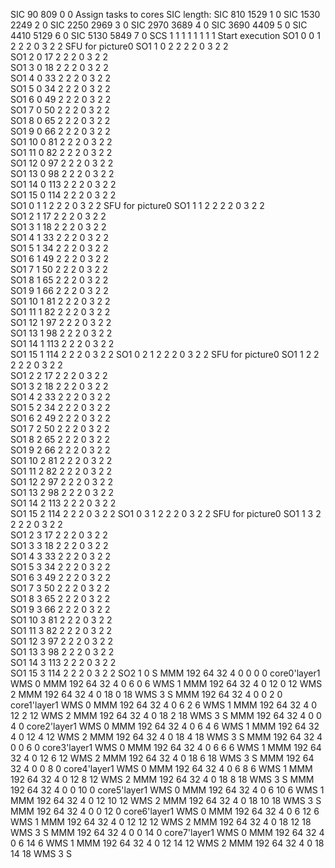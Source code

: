 SIC 90     809    0      0                Assign tasks to cores    SIC length:
SIC 810    1529   1      0
SIC 1530   2249   2      0
SIC 2250   2969   3      0
SIC 2970   3689   4      0
SIC 3690   4409   5      0
SIC 4410   5129   6      0
SIC 5130   5849   7      0
SCS 1   1   1   1   1   1   1   1            Start execution
SO1 0  0  1   2  2  2  0  3  2  2         SFU for picture0
SO1 1  0  2   2  2  2  0  3  2  2  
SO1 2  0  17  2  2  2  0  3  2  2  
SO1 3  0  18  2  2  2  0  3  2  2  
SO1 4  0  33  2  2  2  0  3  2  2  
SO1 5  0  34  2  2  2  0  3  2  2  
SO1 6  0  49  2  2  2  0  3  2  2  
SO1 7  0  50  2  2  2  0  3  2  2  
SO1 8  0  65  2  2  2  0  3  2  2  
SO1 9  0  66  2  2  2  0  3  2  2  
SO1 10 0  81  2  2  2  0  3  2  2  
SO1 11 0  82  2  2  2  0  3  2  2  
SO1 12 0  97  2  2  2  0  3  2  2  
SO1 13 0  98  2  2  2  0  3  2  2  
SO1 14 0  113 2  2  2  0  3  2  2  
SO1 15 0  114 2  2  2  0  3  2  2  
SO1 0  1  1   2  2  2  0  3  2  2         SFU for picture0
SO1 1  1  2   2  2  2  0  3  2  2  
SO1 2  1  17  2  2  2  0  3  2  2  
SO1 3  1  18  2  2  2  0  3  2  2  
SO1 4  1  33  2  2  2  0  3  2  2  
SO1 5  1  34  2  2  2  0  3  2  2  
SO1 6  1  49  2  2  2  0  3  2  2  
SO1 7  1  50  2  2  2  0  3  2  2  
SO1 8  1  65  2  2  2  0  3  2  2  
SO1 9  1  66  2  2  2  0  3  2  2  
SO1 10 1  81  2  2  2  0  3  2  2  
SO1 11 1  82  2  2  2  0  3  2  2  
SO1 12 1  97  2  2  2  0  3  2  2  
SO1 13 1  98  2  2  2  0  3  2  2  
SO1 14 1  113 2  2  2  0  3  2  2  
SO1 15 1  114 2  2  2  0  3  2  2 
SO1 0  2  1   2  2  2  0  3  2  2         SFU for picture0
SO1 1  2  2   2  2  2  0  3  2  2  
SO1 2  2  17  2  2  2  0  3  2  2  
SO1 3  2  18  2  2  2  0  3  2  2  
SO1 4  2  33  2  2  2  0  3  2  2  
SO1 5  2  34  2  2  2  0  3  2  2  
SO1 6  2  49  2  2  2  0  3  2  2  
SO1 7  2  50  2  2  2  0  3  2  2  
SO1 8  2  65  2  2  2  0  3  2  2  
SO1 9  2  66  2  2  2  0  3  2  2  
SO1 10 2  81  2  2  2  0  3  2  2  
SO1 11 2  82  2  2  2  0  3  2  2  
SO1 12 2  97  2  2  2  0  3  2  2  
SO1 13 2  98  2  2  2  0  3  2  2  
SO1 14 2  113 2  2  2  0  3  2  2  
SO1 15 2  114 2  2  2  0  3  2  2 
SO1 0  3  1  2  2  2  0  3  2  2         SFU for picture0
SO1 1  3  2  2  2  2  0  3  2  2  
SO1 2  3  17 2  2  2  0  3  2  2  
SO1 3  3  18 2  2  2  0  3  2  2  
SO1 4  3  33 2  2  2  0  3  2  2  
SO1 5  3  34 2  2  2  0  3  2  2  
SO1 6  3  49 2  2  2  0  3  2  2  
SO1 7  3  50 2  2  2  0  3  2  2  
SO1 8  3  65 2  2  2  0  3  2  2  
SO1 9  3  66 2  2  2  0  3  2  2  
SO1 10 3  81 2  2  2  0  3  2  2  
SO1 11 3  82 2  2  2  0  3  2  2  
SO1 12 3  97 2  2  2  0  3  2  2  
SO1 13 3  98 2  2  2  0  3  2  2  
SO1 14 3  113 2  2  2  0  3  2  2  
SO1 15 3  114 2  2  2  0  3  2  2 
SO2 1  0
S
MMM 192  64   32   4    0    0    0    0         core0'layer1
WMS 0
MMM 192  64   32   4    0    6    0    6 
WMS 1
MMM 192  64   32   4    0    12   0    12 
WMS 2
MMM 192  64   32   4    0    18   0    18
WMS 3
S
MMM 192  64   32   4    0    0    2    0         core1'layer1
WMS 0
MMM 192  64   32   4    0    6    2    6 
WMS 1
MMM 192  64   32   4    0    12   2    12 
WMS 2
MMM 192  64   32   4    0    18   2    18
WMS 3
S
MMM 192  64   32   4    0    0    4    0         core2'layer1
WMS 0
MMM 192  64   32   4    0    6    4    6 
WMS 1
MMM 192  64   32   4    0    12   4    12 
WMS 2
MMM 192  64   32   4    0    18   4    18
WMS 3
S
MMM 192  64   32   4    0    0    6    0         core3'layer1
WMS 0
MMM 192  64   32   4    0    6    6    6 
WMS 1
MMM 192  64   32   4    0    12   6    12 
WMS 2
MMM 192  64   32   4    0    18   6    18
WMS 3
S
MMM 192  64   32   4    0    0    8    0         core4'layer1
WMS 0
MMM 192  64   32   4    0    6    8    6 
WMS 1
MMM 192  64   32   4    0    12   8    12 
WMS 2
MMM 192  64   32   4    0    18   8    18
WMS 3
S
MMM 192  64   32   4    0    0    10   0         core5'layer1
WMS 0
MMM 192  64   32   4    0    6    10   6 
WMS 1
MMM 192  64   32   4    0    12   10   12 
WMS 2
MMM 192  64   32   4    0    18   10   18
WMS 3
S
MMM 192  64   32   4    0    0    12   0         core6'layer1
WMS 0
MMM 192  64   32   4    0    6    12   6 
WMS 1
MMM 192  64   32   4    0    12   12   12 
WMS 2
MMM 192  64   32   4    0    18   12   18
WMS 3
S
MMM 192  64   32   4    0    0    14   0         core7'layer1
WMS 0
MMM 192  64   32   4    0    6    14   6 
WMS 1
MMM 192  64   32   4    0    12   14   12 
WMS 2
MMM 192  64   32   4    0    18   14   18
WMS 3
S